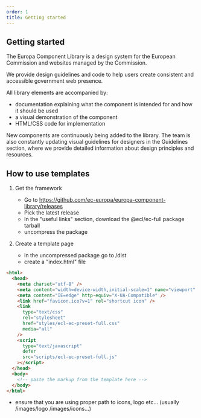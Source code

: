 ```yaml
---
order: 1
title: Getting started
---
```


## Getting started

The Europa Component Library is a design system for the European Commission and websites managed by the Commission.

We provide design guidelines and code to help users create consistent and accessible government web presence.

All library elements are accompanied by:

- documentation explaining what the component is intended for and how it should be used
- a visual demonstration of the component
- HTML/CSS code for implementation

New components are continuously being added to the library. The team is also constantly updating visual guidelines for designers in the Guidelines section, where we provide detailed information about design principles and resources.

## How to use templates

1. Get the framework

   - Go to https://github.com/ec-europa/europa-component-library/releases
   - Pick the latest release
   - In the "useful links" section, download the @ecl/ec-full package tarball
   - uncompress the package

2. Create a template page
   - in the uncompressed package go to /dist
   - create a "index.html" file

```html
<html>
  <head>
    <meta charset="utf-8" />
    <meta content="width=device-width,initial-scale=1" name="viewport" />
    <meta content="IE=edge" http-equiv="X-UA-Compatible" />
    <link href="favicon.ico?v=1" rel="shortcut icon" />
    <link
      type="text/css"
      rel="stylesheet"
      href="styles/ecl-ec-preset-full.css"
      media="all"
    />
    <script
      type="text/javascript"
      defer
      src="scripts/ecl-ec-preset-full.js"
    ></script>
  </head>
  <body>
    <!-- paste the markup from the template here -->
  </body>
</html>
```

- ensure that you are using proper path to icons, logo etc... (usually /images/logo /images/icons...)
